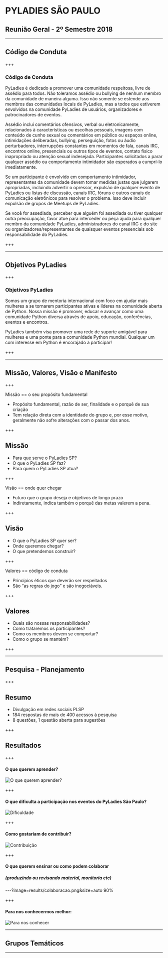 # PYLADIES SÃO PAULO

## Reunião Geral - 2º Semestre 2018

---

## Código de Conduta

+++

### Código de Conduta

PyLadies é dedicado a promover uma comunidade respeitosa, livre de assédio para todos. Não toleramos assédio ou bullying de nenhum membro da comunidade de maneira alguma. Isso não somente se estende aos membros das comunidades locais de PyLadies, mas a todos que estiverem envolvidos na comunidade PyLadies de usuários, organizadores e patrocinadores de eventos.

Assédio inclui comentários ofensivos, verbal ou eletronicamente, relacionados à características ou escolhas pessoais, imagens com conteúdo de cunho sexual ou comentários em público ou espaços online, intimidações deliberadas, bullying, perseguição, fotos ou áudio perturbadores, interrupções constantes em momentos de fala, canais IRC, encontros online, presenciais ou outros tipos de eventos, contato físico inapropriado ou atenção sexual indesejada. Participantes solicitados a parar qualquer assédio ou comportamento intimidador são esperados a cumprí-lo imediatamente.

Se um participante é envolvido em comportamento intimidador, representantes da comunidade devem tomar medidas justas que julgarem apropriadas, incluindo advertir o opressor, expulsão de qualquer evento de PyLadies ou listas de discussão, canais IRC, fóruns e outros canais de comunicação eletrônicos para resolver o problema. Isso deve incluir expulsão de grupos de Meetups de PyLadies.

Se você for assediada, perceber que alguém foi assediada ou tiver qualquer outra preocupação, favor atue para interceder ou peça ajuda para qualquer membro da comunidade PyLadies, administradores do canal IRC e do site ou organizadores/representantes de quaisquer eventos presenciais sob responsabilidade do PyLadies.

+++

---

## Objetivos PyLadies

+++

### Objetivos PyLadies

Somos um grupo de mentoria internacional com foco em ajudar mais mulheres a se tornarem participantes ativas e líderes na comunidade aberta de Python. Nossa missão é promover, educar e avançar como uma comunidade Python diversa através de apoio, educação, conferências, eventos e encontros. 

PyLadies também visa promover uma rede de suporte amigável para mulheres e uma ponte para a comunidade Python mundial. Qualquer um com interesse em Python é encorajado a participar!

+++

---

## Missão, Valores, Visão e Manifesto 

+++

Missão == o seu propósito fundamental

- Propósito fundamental, razão de ser, finalidade e o porquê de sua criação
- Tem relação direta com a identidade do grupo e, por esse motivo, geralmente não sofre alterações com o passar dos anos.

+++

## Missão

- Para que serve o PyLadies SP?
- O que o PyLadies SP faz?
- Para quem o PyLadies SP atua?

+++

Visão == onde quer chegar

- Futuro que o grupo deseja e objetivos de longo prazo
- Indiretamente, indica também o porquê das metas valerem a pena.

+++

## Visão

- O que o PyLadies SP quer ser?
- Onde queremos chegar?
- O que pretendemos construir?

+++

Valores == código de conduta

- Princípios éticos que deverão ser respeitados
- São “as regras do jogo” e são inegociáveis.

+++

## Valores

- Quais são nossas responsabilidades?
- Como trataremos os participantes?
- Como os membros devem se comportar?
- Como o grupo se mantém?

+++

---

## Pesquisa - Planejamento

+++

## Resumo


- Divulgação em redes sociais PLSP
- 184 respostas de mais de 400 acessos à pesquisa
- 8 questões, 1 questão aberta para sugestões

+++

## Resultados

+++

#### O que querem aprender?

![O que querem aprender?](results/o-que-querem.png)

+++

#### O que dificulta a participação nos eventos do PyLadies São Paulo?

![Dificuldade](results/dificuldades.png)

+++

#### Como gostariam de contribuir?

![Contribuição](results/contribuicao.png)

+++

#### O que querem ensinar ou como podem colaborar
##### (produzindo ou revisando material, monitoria etc)

---?image=results/colaboracao.png&size=auto 90%

+++

#### Para nos conhecermos melhor:

![Para nos conhecer](results/para-nos-conhecer.png)

---

## Grupos Temáticos

---

